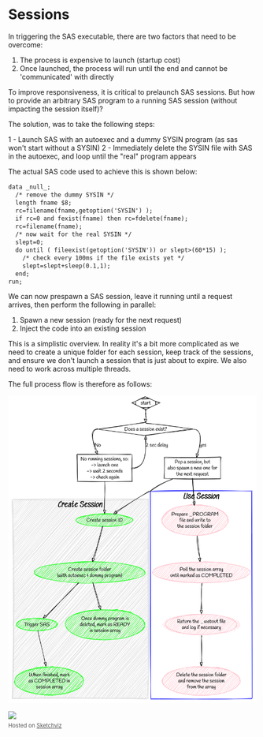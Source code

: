# Sessions

In triggering the SAS executable, there are two factors that need to be overcome:

1. The process is expensive to launch (startup cost)
2. Once launched, the process will run until the end and cannot be 'communicated' with directly

To improve responsiveness, it is critical to prelaunch SAS sessions.  But how to provide an arbitrary SAS program to a running SAS session (without impacting the session itself)?

The solution, was to take the following steps:

1 - Launch SAS with an autoexec and a dummy SYSIN program (as sas won't start without a SYSIN)
2 - Immediately delete the SYSIN file with SAS in the autoexec, and loop until the "real" program appears

The actual SAS code used to achieve this is shown below:

```sas
data _null_;
  /* remove the dummy SYSIN */
  length fname $8;
  rc=filename(fname,getoption('SYSIN') );
  if rc=0 and fexist(fname) then rc=fdelete(fname);
  rc=filename(fname);
  /* now wait for the real SYSIN */
  slept=0;
  do until ( fileexist(getoption('SYSIN')) or slept>(60*15) );
    /* check every 100ms if the file exists yet */
    slept=slept+sleep(0.1,1);
  end;
run;
```

We can now prespawn a SAS session, leave it running until a request arrives, then perform the following in parallel:

1. Spawn a new session (ready for the next request)
2. Inject the code into an existing session

This is a simplistic overview.  In reality it's a bit more complicated as we need to create a unique folder for each session, keep track of the sessions, and ensure we don't launch a session that is just about to expire.  We also need to work across multiple threads.

The full process flow is therefore as follows:

<!--
# http://www.graphviz.org/content/cluster
digraph G {
  graph [fontname = "Handlee"];
  node [fontname = "Handlee"];
  edge [fontname = "Handlee"];

  bgcolor=transparent;

  subgraph cluster_0 {
    style=filled;
    color=lightgrey;
    node [style=filled,color=green];
    a0 -> a1 -> a2 -> a4;
    a1 -> a3
    label = "*Create Session*";
    fontsize = 20;
  }

  subgraph cluster_1 {
    node [style=filled, color=pink];
    b0 -> b1 -> b2 -> b3;
    label = "*Use Session*";
    fontsize = 20;
    color=blue
  }

  start [shape=Mdiamond];
  sessExist [shape=diamond label="Does a session exist?"]
  noSess [shape=Box label="No running sessions, so:\n-> launch one\n-> wait 2 seconds\n-> check again"]
  sess [shape=Box label="Pop a session, but\nalso spawn a new one for\nthe next request"]
  a0 [label="Create session ID"]
  a1 [label="Create session folder \n (with autoexec & dummy program)"]
  a2 [label="Trigger SAS"]
  a3 [label="Once dummy program is\ndeleted, mark as READY\nin session array"]
  a4 [label="When finished, mark\nas COMPLETED in\nsession array"]

  b0 [label="Prepare _PROGRAM\nfile and write to\nthe session folder"]
  b1 [label="Poll the session array\nuntil marked as COMPLETED"]
  b2 [label="Return the _webout file\nand log if necessary"]
  b3 [label="Delete the session folder\nand remove the session\nfrom the array"]

  start -> sessExist
  sessExist:w -> noSess [label="No"]
  sessExist:e -> sess [label="yes"]
  noSess -> a0
  sessExist:s -> noSess:e [dir=back label="2 sec delay"]
  sess -> a0
  sess -> b0
}

-->

![session diagram](/docs/img/sessiondiagram.png)

<div><a href='//sketchviz.com/@allanbowe/418e65123ae6562831ee0f37be0fc974'><img src='https://sketchviz.com/@allanbowe/418e65123ae6562831ee0f37be0fc974/961b34ae402743ca5c316f7d50554e59a9204f9f.sketchy.png' style='max-width: 100%;'></a><br/><span style='font-size: 80%;color:#555;'>Hosted on <a href='//sketchviz.com/' style='color:#555;'>Sketchviz</a></span></div>